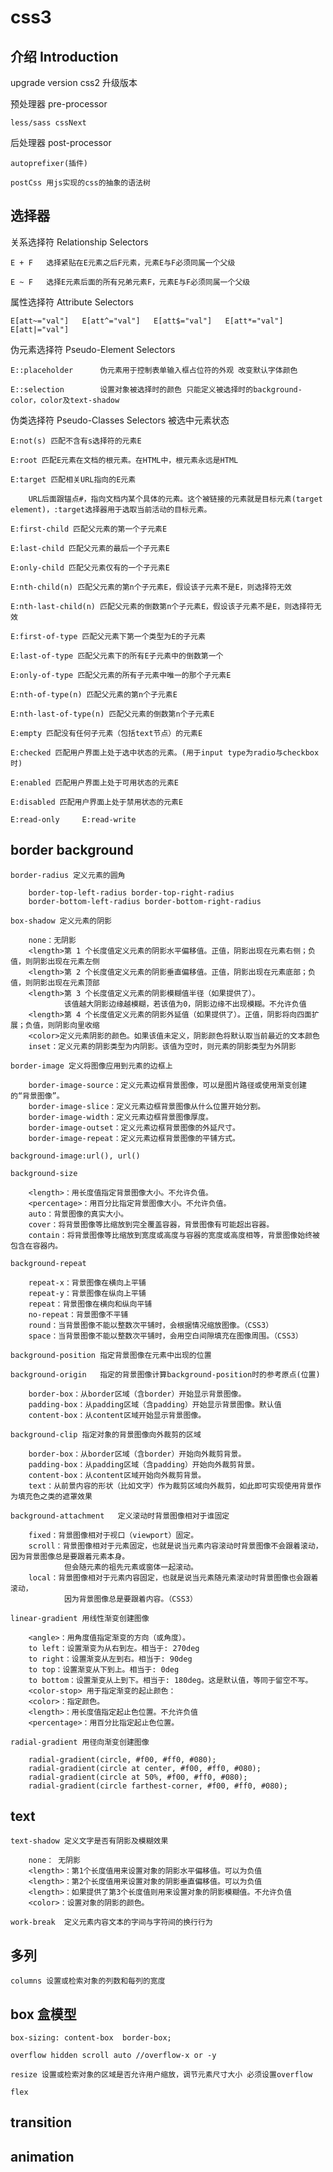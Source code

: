 # css3

## 介绍 Introduction

upgrade version css2 升级版本

预处理器 pre-processor

    less/sass cssNext

后处理器 post-processor

    autoprefixer(插件)

    postCss 用js实现的css的抽象的语法树

## 选择器

关系选择符 Relationship Selectors

    E + F   选择紧贴在E元素之后F元素，元素E与F必须同属一个父级

    E ~ F   选择E元素后面的所有兄弟元素F，元素E与F必须同属一个父级

属性选择符 Attribute Selectors

    E[att~="val"]   E[att^="val"]   E[att$="val"]   E[att*="val"]   E[att|="val"]

伪元素选择符 Pseudo-Element Selectors

    E::placeholder      伪元素用于控制表单输入框占位符的外观 改变默认字体颜色

    E::selection        设置对象被选择时的颜色 只能定义被选择时的background-color，color及text-shadow

伪类选择符 Pseudo-Classes Selectors 被选中元素状态

    E:not(s) 匹配不含有s选择符的元素E

    E:root 匹配E元素在文档的根元素。在HTML中，根元素永远是HTML

    E:target 匹配相关URL指向的E元素

        URL后面跟锚点#，指向文档内某个具体的元素。这个被链接的元素就是目标元素(target element)，:target选择器用于选取当前活动的目标元素。

    E:first-child 匹配父元素的第一个子元素E

    E:last-child 匹配父元素的最后一个子元素E

    E:only-child 匹配父元素仅有的一个子元素E

    E:nth-child(n) 匹配父元素的第n个子元素E，假设该子元素不是E，则选择符无效

    E:nth-last-child(n) 匹配父元素的倒数第n个子元素E，假设该子元素不是E，则选择符无效

    E:first-of-type 匹配父元素下第一个类型为E的子元素

    E:last-of-type 匹配父元素下的所有E子元素中的倒数第一个

    E:only-of-type 匹配父元素的所有子元素中唯一的那个子元素E

    E:nth-of-type(n) 匹配父元素的第n个子元素E

    E:nth-last-of-type(n) 匹配父元素的倒数第n个子元素E

    E:empty 匹配没有任何子元素（包括text节点）的元素E

    E:checked 匹配用户界面上处于选中状态的元素。(用于input type为radio与checkbox时)

    E:enabled 匹配用户界面上处于可用状态的元素E

    E:disabled 匹配用户界面上处于禁用状态的元素E

    E:read-only     E:read-write

## border background

    border-radius 定义元素的圆角

        border-top-left-radius border-top-right-radius
        border-bottom-left-radius border-bottom-right-radius

    box-shadow 定义元素的阴影

        none：无阴影
        <length>第 1 个长度值定义元素的阴影水平偏移值。正值，阴影出现在元素右侧；负值，则阴影出现在元素左侧
        <length>第 2 个长度值定义元素的阴影垂直偏移值。正值，阴影出现在元素底部；负值，则阴影出现在元素顶部
        <length>第 3 个长度值定义元素的阴影模糊值半径（如果提供了）。
                该值越大阴影边缘越模糊，若该值为0，阴影边缘不出现模糊。不允许负值
        <length>第 4 个长度值定义元素的阴影外延值（如果提供了）。正值，阴影将向四面扩展；负值，则阴影向里收缩
        <color>定义元素阴影的颜色。如果该值未定义，阴影颜色将默认取当前最近的文本颜色
        inset：定义元素的阴影类型为内阴影。该值为空时，则元素的阴影类型为外阴影

    border-image 定义将图像应用到元素的边框上

        border-image-source：定义元素边框背景图像，可以是图片路径或使用渐变创建的“背景图像”。
        border-image-slice：定义元素边框背景图像从什么位置开始分割。
        border-image-width：定义元素边框背景图像厚度。
        border-image-outset：定义元素边框背景图像的外延尺寸。
        border-image-repeat：定义元素边框背景图像的平铺方式。

    background-image:url(), url()

    background-size

        <length>：用长度值指定背景图像大小。不允许负值。
        <percentage>：用百分比指定背景图像大小。不允许负值。
        auto：背景图像的真实大小。
        cover：将背景图像等比缩放到完全覆盖容器，背景图像有可能超出容器。
        contain：将背景图像等比缩放到宽度或高度与容器的宽度或高度相等，背景图像始终被包含在容器内。

    background-repeat

        repeat-x：背景图像在横向上平铺
        repeat-y：背景图像在纵向上平铺
        repeat：背景图像在横向和纵向平铺
        no-repeat：背景图像不平铺
        round：当背景图像不能以整数次平铺时，会根据情况缩放图像。（CSS3）
        space：当背景图像不能以整数次平铺时，会用空白间隙填充在图像周围。（CSS3）

    background-position 指定背景图像在元素中出现的位置

    background-origin   指定的背景图像计算background-position时的参考原点(位置)

        border-box：从border区域（含border）开始显示背景图像。
        padding-box：从padding区域（含padding）开始显示背景图像。默认值
        content-box：从content区域开始显示背景图像。

    background-clip 指定对象的背景图像向外裁剪的区域

        border-box：从border区域（含border）开始向外裁剪背景。
        padding-box：从padding区域（含padding）开始向外裁剪背景。
        content-box：从content区域开始向外裁剪背景。
        text：从前景内容的形状（比如文字）作为裁剪区域向外裁剪，如此即可实现使用背景作为填充色之类的遮罩效果

    background-attachment   定义滚动时背景图像相对于谁固定

        fixed：背景图像相对于视口（viewport）固定。
        scroll：背景图像相对于元素固定，也就是说当元素内容滚动时背景图像不会跟着滚动，因为背景图像总是要跟着元素本身。
                但会随元素的祖先元素或窗体一起滚动。
        local：背景图像相对于元素内容固定，也就是说当元素随元素滚动时背景图像也会跟着滚动，
                因为背景图像总是要跟着内容。（CSS3）

    linear-gradient 用线性渐变创建图像

        <angle>：用角度值指定渐变的方向（或角度）。
        to left：设置渐变为从右到左。相当于: 270deg
        to right：设置渐变从左到右。相当于: 90deg
        to top：设置渐变从下到上。相当于: 0deg
        to bottom：设置渐变从上到下。相当于: 180deg。这是默认值，等同于留空不写。
        <color-stop> 用于指定渐变的起止颜色：
        <color>：指定颜色。
        <length>：用长度值指定起止色位置。不允许负值
        <percentage>：用百分比指定起止色位置。

    radial-gradient 用径向渐变创建图像

        radial-gradient(circle, #f00, #ff0, #080);
        radial-gradient(circle at center, #f00, #ff0, #080);
        radial-gradient(circle at 50%, #f00, #ff0, #080);
        radial-gradient(circle farthest-corner, #f00, #ff0, #080);

## text

    text-shadow 定义文字是否有阴影及模糊效果

        none： 无阴影
        <length>：第1个长度值用来设置对象的阴影水平偏移值。可以为负值
        <length>：第2个长度值用来设置对象的阴影垂直偏移值。可以为负值
        <length>：如果提供了第3个长度值则用来设置对象的阴影模糊值。不允许负值
        <color>：设置对象的阴影的颜色。

    work-break  定义元素内容文本的字间与字符间的换行行为

## 多列

    columns 设置或检索对象的列数和每列的宽度

## box  盒模型

    box-sizing: content-box  border-box;

    overflow hidden scroll auto //overflow-x or -y

    resize 设置或检索对象的区域是否允许用户缩放，调节元素尺寸大小 必须设置overflow

    flex

## transition

## animation
